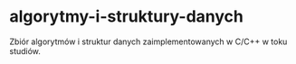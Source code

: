 # algorytmy-i-struktury-danych

Zbiór algorytmów i struktur danych zaimplementowanych w C/C++ w toku studiów.
